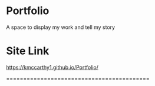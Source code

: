 # Portfolio
A space to display my work and tell my story

Site Link
==========================================

https://kmccarthy1.github.io/Portfolio/

==========================================